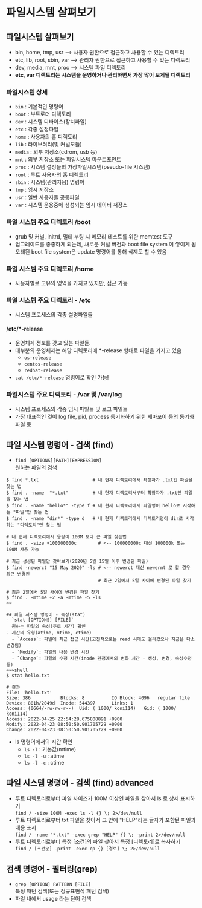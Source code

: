 # 파일시스템 살펴보기
## 파일시스템 살펴보기
- bin, home, tmp, usr       --> 사용자 권한으로 접근하고 사용할 수 있는 디렉토리
- etc, lib, root, sbin, var --> 관리자 권한으로 접근하고 사용할 수 있는 디렉토리
- dev, media, mnt, proc     --> 시스템 파일 디렉토리
- <b>etc, var 디렉토리는 시스템을 운영하거나 관리하면서 가장 많이 보게될 디렉토리</b>

### 파일시스템 상세
- `bin` : 기본적인 명령어
- `boot` : 부트로더 디렉토리
- `dev` : 시스템 디바이스(장치파일)
- `etc` : 각종 설정파일
- `home` : 사용자의 홈 디렉토리
- `lib` : 라이브러리(및 커널모듈)
- `media` : 외부 저장소(cdrom, usb 등)
- `mnt` : 외부 저장소 또는 파일시스템 마운트포인트
- `proc` : 시스템 설정들의 가상파일시스템(pseudo-file 시스템)
- `root` : 루트 사용자의 홈 디렉토리
- `sbin` : 시스템(관리자용) 명령어
- `tmp` : 임시 저장소
- `usr` : 일반 사용자들 공통파일
- `var` : 시스템 운용중에 생성되는 임시 데이터 저장소

### 파일 시스템 주요 디렉토리 /boot
- grub 및 커널, initrd, 멀티 부팅 시 메모리 테스트를 위한 memtest 도구
- 업그레이드를 종종하게 되는데, 새로운 커널 버전과 boot file system 이 쌓이게 됨  
  오래된 boot file system은 update 명령어를 통해 삭제도 할 수 있음

### 파일 시스템 주요 디렉토리 /home
- 사용자별로 고유의 영역을 가지고 있지만, 접근 가능

### 파일 시스템 주요 디렉토리 - /etc
- 시스템 프로세스의 각종 설명파일들

#### /etc/*-release
- 운영체제 정보를 갖고 있는 파일들. 
- 대부분의 운영체제는 해당 디렉토리에 *-release 형태로 파일을 가지고 있음
  - `os-release`
  - `centos-release`
  - `redhat-release` 
- `cat /etc/*-release` 명령어로 확인 가능!

### 파일시스템 주요 디렉토리 - /var 및 /var/log
- 시스템 프로세스의 각종 임시 파일들 및 로그 파일들
- 가장 대표적인 것이 log file, pid, process 동기화하기 위한 세마포어 등의 동기화 파일 등

## 파일 시스템 명령어 - 검색 (find)
- `find [OPTIONS][PATH][EXPRESSION]`  
  원하는 파일의 검색
~~~shell
$ find *.txt                    # 내 현재 디렉토리에서 확장자가 .txt인 파일을 찾는 법
$ find . -name  "*.txt"         # 내 현재 디렉토리서부터 확장자가 .txt인 파일을 찾는 법 
$ find . -name "hello*" -type f # 내 현재 디렉토리에서 파일명이 hello로 시작하는 "파일"만 찾는 법 
$ find . -name "dir*" -type d   # 내 현재 디렉토리에서 디렉토리명이 dir로 시작하는 "디렉토리"만 찾는 법

# 내 현재 디렉토리에서 용량이 100M 보다 큰 파일 찾는법
$ find . -size +100000000c        # <-- 100000000c 대신 100000k 또는 100M 사용 가능

# 최근 생성된 파일만 찾아보기(2020년 5월 15일 이후 변경된 파일)
$ find -newerct "15 May 2020" -ls # <-- newerct 대신 newermt 로 할 경우 최근 변경된 
                                  # 최근 2일에서 5일 사이에 변경된 파일 찾기 

# 최근 2일에서 5일 사이에 변경된 파일 찾기 
$ find . -mtime +2 -a -mtime -5 -ls
~~

## 파일 시스템 명령어 - 속성(stat)
- `stat [OPTIONS] [FILE]`  
  원하는 파일의 속성(주로 시간) 확인
- 시간의 유형(atime, mtime, ctime)
  - `Access`: 파일에 최근 접근 시간(고전적으로는 read 시에도 올라갔으나 지금은 다소 변경됨)
  - `Modify`: 파일의 내용 변경 시간  
  - `Change`: 파일의 수정 시간(inode 관점에서의 변화 시간 - 생성, 변경, 속성수정 등) 
~~~shell
$ stat hello.txt

# 결과
File: 'hello.txt'
Size: 386       	Blocks: 8          IO Block: 4096   regular file
Device: 801h/2049d	Inode: 544397      Links: 1
Access: (0664/-rw-rw-r--)  Uid: ( 1000/ koni114)   Gid: ( 1000/ koni114)
Access: 2022-04-25 22:54:28.675808891 +0900
Modify: 2022-04-23 08:50:50.901705729 +0900
Change: 2022-04-23 08:50:50.901705729 +0900
~~~
- ls 명령어에서의 시간 확인
  - `ls -l` : 기본값(mtime)
  - `ls -l -u` : atime
  - `ls -l -c` : ctime 

## 파일 시스템 명령어 - 검색 (find) advanced
- 루트 디렉토리로부터 파일 사이즈가 100M 이상인 파일을 찾아서 ls 로 상세 표시하기  
  `find / -size 100M -exec ls -l {} \; 2>/dev/null`
- 루트 디렉토리로부터 txt 파일을 찾아서 그 안에 "HELP"라는 글자가 포함된 파일과 내용 표시  
  `find / -name "*.txt" -exec grep "HELP" {} \; -print 2>/dev/null`
- 루트 디렉토리로부터 특정 [조건]의 파일 찾아서 특정 [디렉토리]로 복사하기  
  `find / [조건문] -print -exec cp {} [경로] \; 2>/dev/null`

## 검색 명령어 - 필터링(grep)
- `grep [OPTION] PATTERN [FILE]`  
  특정 패턴 검색(또는 정규표현식 패턴 검색)
- 파일 내에서 usage 라는 단어 검색